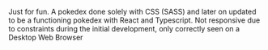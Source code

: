 Just for fun. A pokedex done solely with CSS (SASS) and later on updated to be a functioning pokedex with React and Typescript. Not responsive due to constraints during the initial development, only correctly seen on a Desktop Web Browser

